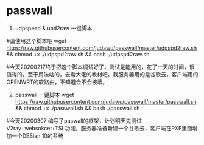 # passwall

1. udpspeed & upd2raw 一键脚本

#请使用这个脚本吧
wget https://raw.githubusercontent.com/judawu/passwall/master/udpspd2raw.sh && chmod +x ./udpspd2raw.sh && bash ./udpspd2raw.sh

#今天20200217终于把这个脚本调试好了，测试是能用的，花了一天的时间，很值得的，至于用法啥的，去看大佬的教材吧。我服务器用的是谷歌云，客户端用的OPENWRT的软路由，不知道会不会被墙。


2. passwall 一键脚本
wget https://raw.githubusercontent.com/judawu/passwall/master/passwall.sh && chmod +x ./passwall.sh && bash ./passwall.sh

#今天20200307 编写了paswall的框架，计划明天先测试V2ray+websokcet+TSL功能，服务器准备新建一个谷歌云，客户端在PXE里面增加一个DEBian 10的系统
